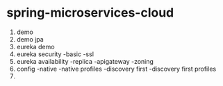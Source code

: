 # spring-microservices-cloud

1. demo
2. demo jpa
3. eureka demo
4. eureka security
	-basic
	-ssl
5. eureka availability
	-replica
	-apigateway
	-zoning
6. config
	-native
	-native profiles
	-discovery first
	-discovery first profiles
7.

